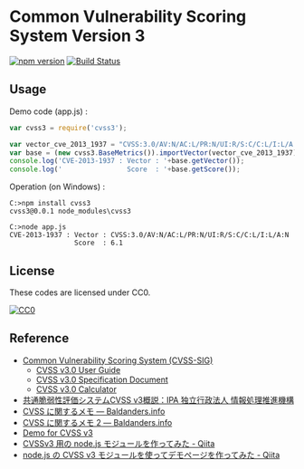 # Common Vulnerability Scoring System Version 3

[![npm version](https://badge.fury.io/js/cvss3.svg)](http://badge.fury.io/js/cvss3)
[![Build Status](https://travis-ci.org/spiegel-im-spiegel/cvss3.svg)](https://travis-ci.org/spiegel-im-spiegel/cvss3)

## Usage

Demo code (app.js) :

```javascript:app.js
var cvss3 = require('cvss3');

var vector_cve_2013_1937 = "CVSS:3.0/AV:N/AC:L/PR:N/UI:R/S:C/C:L/I:L/A:N";
var base = (new cvss3.BaseMetrics()).importVector(vector_cve_2013_1937);
console.log('CVE-2013-1937 : Vector : '+base.getVector());
console.log('                Score  : '+base.getScore());
```

Operation (on Windows) :

```shell
C:>npm install cvss3
cvss3@0.0.1 node_modules\cvss3

C:>node app.js
CVE-2013-1937 : Vector : CVSS:3.0/AV:N/AC:L/PR:N/UI:R/S:C/C:L/I:L/A:N
                Score  : 6.1
```

## License

These codes are licensed under CC0.

[![CC0](http://i.creativecommons.org/p/zero/1.0/88x31.png "CC0")](http://creativecommons.org/publicdomain/zero/1.0/deed.ja)

## Reference

- [Common Vulnerability Scoring System (CVSS-SIG)](http://www.first.org/cvss)
    - [CVSS v3.0 User Guide](http://www.first.org/cvss/user-guide)
    - [CVSS v3.0 Specification Document](http://www.first.org/cvss/specification-document)
    - [CVSS v3.0 Calculator](http://www.first.org/cvss/calculator/3.0)
- [共通脆弱性評価システムCVSS v3概説：IPA 独立行政法人 情報処理推進機構](http://www.ipa.go.jp/security/vuln/CVSSv3.html)
- [CVSS に関するメモ — Baldanders.info](http://www.baldanders.info/spiegel/log2/000290.shtml)
- [CVSS に関するメモ 2 — Baldanders.info](http://www.baldanders.info/spiegel/log2/000334.shtml)
- [Demo for CVSS v3](http://www.baldanders.info/spiegel/archive/cvss/cvss3.html)
- [CVSSv3 用の node.js モジュールを作ってみた - Qiita](http://qiita.com/spiegel-im-spiegel/items/d6fe10d3df92b9d8556b)
- [node.js の CVSS v3 モジュールを使ってデモページを作ってみた - Qiita](http://qiita.com/spiegel-im-spiegel/items/f2db3759b957206d4521)
